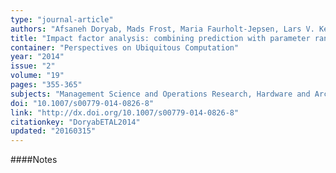 ```yaml
---
type: "journal-article"
authors: "Afsaneh Doryab, Mads Frost, Maria Faurholt-Jepsen, Lars V. Kessing, Jakob E. Bardram"
title: "Impact factor analysis: combining prediction with parameter ranking to reveal the impact of behavior on health outcome"
container: "Perspectives on Ubiquitous Computation"
year: "2014"
issue: "2"
volume: "19"
pages: "355-365"
subjects: "Management Science and Operations Research, Hardware and Architecture, Computer Science Applications"
doi: "10.1007/s00779-014-0826-8"
link: "http://dx.doi.org/10.1007/s00779-014-0826-8"
citationkey: "DoryabETAL2014"
updated: "20160315"
---
```


####Notes
